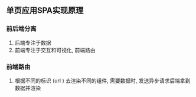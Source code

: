 ## 单页应用SPA实现原理

### 前后端分离

1. 后端专注于数据
2. 前端专注于交互和可视化, 前端路由



### 前端路由

1. 根据不同的标识 (url ) 去渲染不同的组件, 需要数据时, 发送异步请求后端拿到数据并渲染

